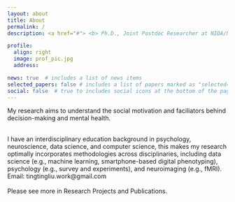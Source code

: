 ```yaml
---
layout: about
title: About
permalink: /
description: <a href="#"> <b> Ph.D., Joint Postdoc Researcher at NIDA/NIH & WWBP/UPenn </b>

profile:
  align: right
  image: prof_pic.jpg
  address: 

news: true  # includes a list of news items
selected_papers: false # includes a list of papers marked as "selected={true}"
social: false  # true to includes social icons at the bottom of the page
---
```


My research aims to understand the social motivation and faciliators behind decision-making and mental health.

  <br>
I have an interdisciplinary education background in psychology, neuroscience, data science, and computer science, this makes my research optimally incorporates methodologies across disciplinaries, including data science (e.g., machine learning, smartphone-based digital phenotyping), psychology (e.g., survey and experiments), and neuroimaging (e.g., fMRI). 
<br>
Email: tingtingliu.work@gmail.com
       
  <br>
   <br>
Please see more in Research Projects and Publications.
  <br>
    <br>
    <br>
